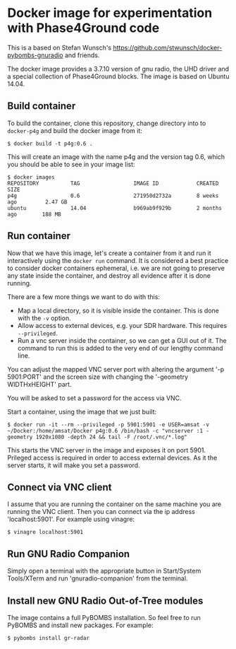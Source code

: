# Docker image for experimentation with Phase4Ground code

This is a based on Stefan Wunsch's https://github.com/stwunsch/docker-pybombs-gnuradio and friends.

The docker image provides a 3.7.10 version of gnu radio, the UHD driver and a special collection of Phase4Ground 
blocks. The image is based on Ubuntu 14.04.

Build container
-------------
To build the container, clone this repository, change directory into to `docker-p4g` and build the docker image from it:
```
$ docker build -t p4g:0.6 .
```
This will create an image with the name p4g and the version tag 0.6, which you should be able to see 
in your image list:
```
$ docker images
REPOSITORY          TAG                 IMAGE ID            CREATED             SIZE
p4g                 0.6                 271950d2732a        8 weeks ago         2.47 GB
ubuntu              14.04               b969ab9f929b        2 months ago        188 MB

```

Run container
-------------

Now that we have this image, let's create a container from it and run it 
interactively using the `docker run` command. It is considered a best 
practice to consider docker containers ephemeral, i.e. we are not going to 
preserve any state inside the container, and destroy all evidence after 
it is done running.

There are a few more things we want to do with this:

- Map a local directory, so it is visible inside the container. This is done with
  the `-v` option.
- Allow access to external devices, e.g. your SDR hardware. This requires
  `--privileged`.
- Run a vnc server inside the container, so we can get a GUI out of it. The command
  to run this is added to the very end of our lengthy command line. 

You can adjust the mapped VNC server port with altering the argument
'-p 5901:PORT' and the screen size with changing the '-geometry WIDTHxHEIGHT'
part.

You will be asked to set a password for the access via VNC.

Start a container, using the image that we just built:

```
$ docker run -it --rm --privileged -p 5901:5901 -e USER=amsat -v ~/Docker:/home/amsat/Docker p4g:0.6 /bin/bash -c "vncserver :1 -geometry 1920x1080 -depth 24 && tail -F /root/.vnc/*.log"
```

This starts the VNC server in the image and exposes it on port 5901. Prileged access is
required in order to access external devices. As it the server starts, it will make 
you set a password.

Connect via VNC client
----------------------

I assume that you are running the container on the same machine you are
running the VNC client. Then you can connect via the ip address
'localhost:5901'. For example using vinagre:

```
$ vinagre localhost:5901
```

Run GNU Radio Companion
-----------------------

Simply open a terminal with the appropriate button in Start/System Tools/XTerm
and run 'gnuradio-companion' from the terminal.

Install new GNU Radio Out-of-Tree modules
-----------------------------------------

The image contains a full PyBOMBS installation. So feel free to run PyBOMBS
and install new packages. For example:

```
$ pybombs install gr-radar
```